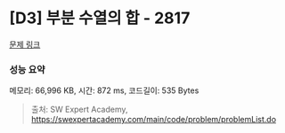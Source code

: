 # [D3] 부분 수열의 합 - 2817 

[문제 링크](https://swexpertacademy.com/main/code/problem/problemDetail.do?contestProbId=AV7IzvG6EksDFAXB) 

### 성능 요약

메모리: 66,996 KB, 시간: 872 ms, 코드길이: 535 Bytes



> 출처: SW Expert Academy, https://swexpertacademy.com/main/code/problem/problemList.do